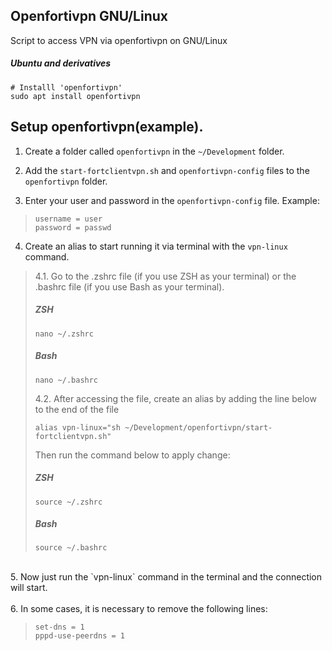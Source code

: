 ## Openfortivpn GNU/Linux
Script to access VPN via openfortivpn on GNU/Linux


##### Ubuntu and derivatives

```shell
# Installl 'openfortivpn'
sudo apt install openfortivpn
```

## Setup openfortivpn(example).

1. Create a folder called `openfortivpn` in the `~/Development` folder. 

2. Add the `start-fortclientvpn.sh` and `openfortivpn-config` files to the `openfortivpn` folder.

3. Enter your user and password in the `openfortivpn-config` file. Example:

> ```
> username = user
> password = passwd
> ```

4. Create an alias to start running it via terminal with the `vpn-linux` command.

> 4.1. Go to the .zshrc file (if you use ZSH as your terminal) or the .bashrc file (if you use Bash as your terminal).
> 
> ##### ZSH
> ```shell
> nano ~/.zshrc
> ```
> 
> ##### Bash
> ```shell
> nano ~/.bashrc
> ```
> 
> 4.2. After accessing the file, create an alias by adding the line below to the end of the file
> 
> ```shell
> alias vpn-linux="sh ~/Development/openfortivpn/start-fortclientvpn.sh"
> ```
> 
> Then run the command below to apply change:
> 
> ##### ZSH
> ```shell
> source ~/.zshrc
> ```
> 
> ##### Bash
> ```shell
> source ~/.bashrc
> ```
<br>
5. Now just run the `vpn-linux` command in the terminal and the connection will start.
<br>
<br>
6. In some cases, it is necessary to remove the following lines:

> ```shell
> set-dns = 1
>pppd-use-peerdns = 1
> ```
